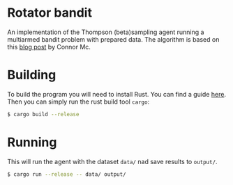 # Rotator bandit

An implementation of the Thompson (beta)sampling agent running a multiarmed
bandit problem with prepared data. The algorithm is based on this [blog
post](https://conrmcdonald.medium.com/solving-multiarmed-bandits-a-comparison-of-epsilon-greedy-and-thompson-sampling-d97167ca9a50)
by Connor Mc.

# Building

To build the program you will need to install Rust. You can find a guide
[here](https://www.rust-lang.org/tools/install). Then you can simply run the
rust build tool `cargo`:

```sh
$ cargo build --release
```

# Running

This will run the agent with the dataset `data/` nad save results to `output/`.

```sh
$ cargo run --release -- data/ output/
```
